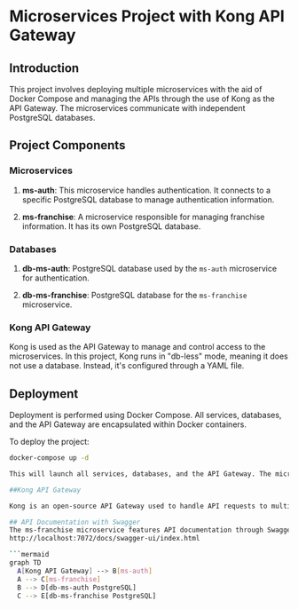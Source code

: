 # Microservices Project with Kong API Gateway

## Introduction

This project involves deploying multiple microservices with the aid of Docker Compose and managing the APIs through the use of Kong as the API Gateway. The microservices communicate with independent PostgreSQL databases.

## Project Components

### Microservices

1. **ms-auth**: This microservice handles authentication. It connects to a specific PostgreSQL database to manage authentication information.

2. **ms-franchise**: A microservice responsible for managing franchise information. It has its own PostgreSQL database.

### Databases

1. **db-ms-auth**: PostgreSQL database used by the `ms-auth` microservice for authentication.

2. **db-ms-franchise**: PostgreSQL database for the `ms-franchise` microservice.

### Kong API Gateway

Kong is used as the API Gateway to manage and control access to the microservices. In this project, Kong runs in "db-less" mode, meaning it does not use a database. Instead, it's configured through a YAML file.

## Deployment

Deployment is performed using Docker Compose. All services, databases, and the API Gateway are encapsulated within Docker containers.

To deploy the project:

```bash
docker-compose up -d

This will launch all services, databases, and the API Gateway. The microservices will be available on their respective ports with Kong on port 8000.

##Kong API Gateway

Kong is an open-source API Gateway used to handle API requests to multiple microservices. You can manage and configure Kong using its admin interface at http://localhost:8001 or its GUI interface at http://localhost:8002.

## API Documentation with Swagger
The ms-franchise microservice features API documentation through Swagger. You can access the documentation at the following URL:
http://localhost:7072/docs/swagger-ui/index.html

```mermaid
graph TD
  A[Kong API Gateway] --> B[ms-auth]
  A --> C[ms-franchise]
  B --> D[db-ms-auth PostgreSQL]
  C --> E[db-ms-franchise PostgreSQL]
